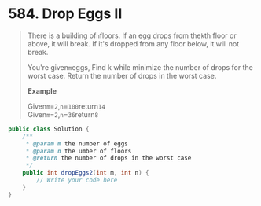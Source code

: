 # 584. Drop Eggs II

> There is a building of`n`floors. If an egg drops from the`k`th floor or above, it will break. If it's dropped from any floor below, it will not break.
>
> You're given`m`eggs, Find k while minimize the number of drops for the worst case. Return the number of drops in the worst case.
>
> **Example**
>
> Given`m`=`2`,`n`=`100`return`14`  
> Given`m`=`2`,`n`=`36`return`8`

```java
public class Solution {
    /**
     * @param m the number of eggs
     * @param n the umber of floors
     * @return the number of drops in the worst case
     */
    public int dropEggs2(int m, int n) {
        // Write your code here
    }
}
```



